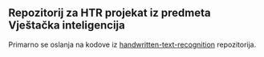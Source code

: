 ## Repozitorij za HTR projekat iz predmeta Vještačka inteligencija

Primarno se oslanja na kodove iz [handwritten-text-recognition](https://github.com/arthurflor23/handwritten-text-recognition) repozitorija.
